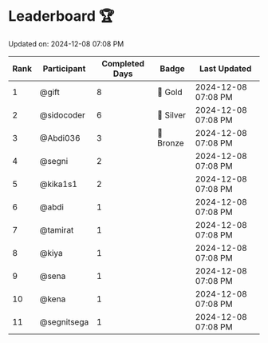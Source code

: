 # Leaderboard 🏆

Updated on: 2024-12-08 07:08 PM

| Rank | Participant       | Completed Days | Badge      | Last Updated         |
|------|-------------------|----------------|------------|----------------------|
| 1    | @gift             | 8              | 🏅 Gold     | 2024-12-08 07:08 PM |
| 2    | @sidocoder        | 6              | 🥈 Silver   | 2024-12-08 07:08 PM |
| 3    | @Abdi036          | 3              | 🥉 Bronze   | 2024-12-08 07:08 PM |
| 4    | @segni            | 2              |            | 2024-12-08 07:08 PM |
| 5    | @kika1s1          | 2              |            | 2024-12-08 07:08 PM |
| 6    | @abdi             | 1              |            | 2024-12-08 07:08 PM |
| 7    | @tamirat          | 1              |            | 2024-12-08 07:08 PM |
| 8    | @kiya             | 1              |            | 2024-12-08 07:08 PM |
| 9    | @sena             | 1              |            | 2024-12-08 07:08 PM |
| 10   | @kena             | 1              |            | 2024-12-08 07:08 PM |
| 11   | @segnitsega       | 1              |            | 2024-12-08 07:08 PM |
